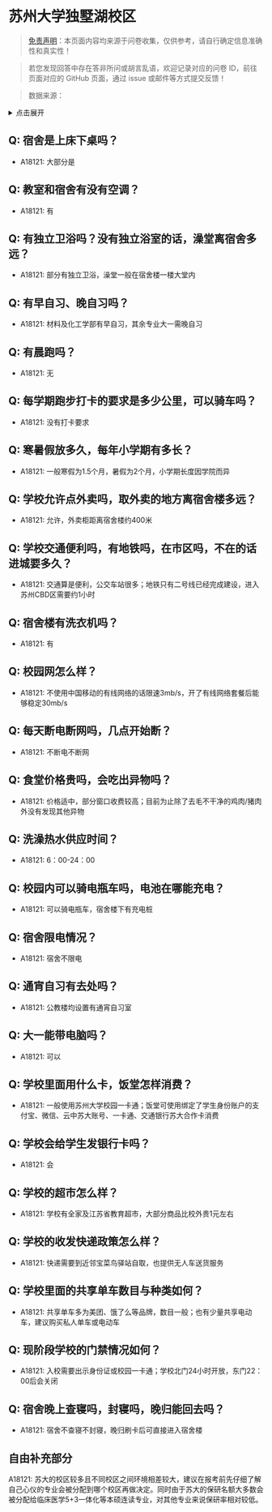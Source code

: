 # 苏州大学独墅湖校区

> [免责声明](https://colleges.chat/#_3)：本页面内容均来源于问卷收集，仅供参考，请自行确定信息准确性和真实性！

> 若您发现回答中存在答非所问或胡言乱语，欢迎记录对应的问卷 ID，前往页面对应的 GitHub 页面，通过 issue 或邮件等方式提交反馈！

> 数据来源：

<details><summary>点击展开</summary>
<ul>
<li>A18121: 1442131923@qq.com (2023 年 06 月)</li>
</ul>
</details>

## Q: 宿舍是上床下桌吗？

- A18121: 大部分是

## Q: 教室和宿舍有没有空调？

- A18121: 有

## Q: 有独立卫浴吗？没有独立浴室的话，澡堂离宿舍多远？

- A18121: 部分有独立卫浴，澡堂一般在宿舍楼一楼大堂内

## Q: 有早自习、晚自习吗？

- A18121: 材料及化工学部有早自习，其余专业大一需晚自习

## Q: 有晨跑吗？

- A18121: 无

## Q: 每学期跑步打卡的要求是多少公里，可以骑车吗？

- A18121: 没有打卡要求

## Q: 寒暑假放多久，每年小学期有多长？

- A18121: 一般寒假为1.5个月，暑假为2个月，小学期长度因学院而异

## Q: 学校允许点外卖吗，取外卖的地方离宿舍楼多远？

- A18121: 允许，外卖柜距离宿舍楼约400米

## Q: 学校交通便利吗，有地铁吗，在市区吗，不在的话进城要多久？

- A18121: 交通算是便利，公交车站很多；地铁只有二号线已经完成建设，进入苏州CBD区需要约1小时

## Q: 宿舍楼有洗衣机吗？

- A18121: 有

## Q: 校园网怎么样？

- A18121: 不使用中国移动的有线网络的话限速3mb/s，开了有线网络套餐后能够稳定30mb/s

## Q: 每天断电断网吗，几点开始断？

- A18121: 不断电不断网

## Q: 食堂价格贵吗，会吃出异物吗？

- A18121: 价格适中，部分窗口收费较高；目前为止除了去毛不干净的鸡肉/猪肉外没有发现其他异物

## Q: 洗澡热水供应时间？

- A18121: 6：00-24：00

## Q: 校园内可以骑电瓶车吗，电池在哪能充电？

- A18121: 可以骑电瓶车，宿舍楼下有充电桩

## Q: 宿舍限电情况？

- A18121: 宿舍不限电

## Q: 通宵自习有去处吗？

- A18121: 公教楼均设置有通宵自习室

## Q: 大一能带电脑吗？

- A18121: 可以

## Q: 学校里面用什么卡，饭堂怎样消费？

- A18121: 一般使用苏州大学校园一卡通；饭堂可使用绑定了学生身份账户的支付宝、微信、云中苏大账号、一卡通、交通银行苏大合作卡消费

## Q: 学校会给学生发银行卡吗？

- A18121: 会

## Q: 学校的超市怎么样？

- A18121: 学校有全家及江苏省教育超市，大部分商品比校外贵1元左右

## Q: 学校的收发快递政策怎么样？

- A18121: 快递需要到近邻宝菜鸟驿站自取，也提供无人车送货服务

## Q: 学校里面的共享单车数目与种类如何？

- A18121: 共享单车多为美团、饿了么等品牌，数目一般；也有少量共享电动车，建议购买私人单车或电动车

## Q: 现阶段学校的门禁情况如何？

- A18121: 入校需要出示身份证或校园一卡通；学校北门24小时开放，东门22：00后会关闭

## Q: 宿舍晚上查寝吗，封寝吗，晚归能回去吗？

- A18121: 宿舍不查寝不封寝，晚归刷卡后可直接进入宿舍楼

## 自由补充部分

A18121: 苏大的校区较多且不同校区之间环境相差较大，建议在报考前先仔细了解自己心仪的专业会被分配到哪个校区再做决定。同时由于苏大的保研名额大多数会被分配给临床医学5+3一体化等本硕连读专业，对其他专业来说保研率相对较低。